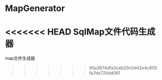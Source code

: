 # MapGenerator
<<<<<<< HEAD
SqlMap文件代码生成器
=======
map文件生成器
>>>>>>> 95a3674dfa3ceb20c0d42e4c805fa7de724dd061
